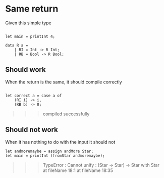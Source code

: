 # Same return

Given this simple type 
```

let main = printInt 4;

data R a = 
    | RI = Int -> R Int;
    | RB = Bool -> R Bool;

```

## Should work

When the return is the same, it should compile correctly
```

let correct a = case a of
    (RI i) -> i,
    (RB b) -> 0;

```
>>>compiled successfully

## Should not work

When it has nothing to do with the input it should not
```
let andmoremaybe = assign andMore Star;
let main = printInt (fromStar andmoremaybe);
```
>>>TypeError : Cannot unify : (Star -> Star) -> Star with Star at fileName 18:1 at fileName 18:35
